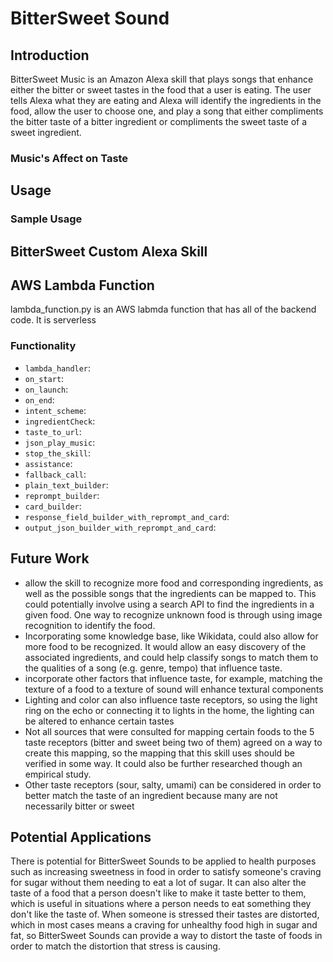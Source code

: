# BitterSweet Sound

## Introduction

BitterSweet Music is an Amazon Alexa skill that plays songs that enhance either the bitter or sweet tastes in the food that a user is eating.  The user tells Alexa what they are eating and Alexa will identify the ingredients in the food, allow the user to choose one, and play a song that either compliments the bitter taste of a bitter ingredient or compliments the sweet taste of a sweet ingredient.

### Music's Affect on Taste



## Usage

### Sample Usage

## BitterSweet Custom Alexa Skill



## AWS Lambda Function

lambda_function.py is an AWS labmda function that has all of the backend code.  It is serverless

### Functionality
* `lambda_handler`:
* `on_start`:
* `on_launch`:
* `on_end`:
* `intent_scheme`:
* `ingredientCheck`:
* `taste_to_url`:
* `json_play_music`:
* `stop_the_skill`:
* `assistance`:
* `fallback_call`:
* `plain_text_builder`:
* `reprompt_builder`:
* `card_builder`:
* `response_field_builder_with_reprompt_and_card`:
* `output_json_builder_with_reprompt_and_card`:

## Future Work

* allow the skill to recognize more food and corresponding ingredients, as well as the possible songs that the ingredients can be mapped to.  This could potentially involve using a search API to find the ingredients in a given food.  One way to recognize unknown food is through using image recognition to identify the food.
* Incorporating some knowledge base, like Wikidata, could also allow for more food to be recognized.  It would allow an easy discovery of the associated ingredients, and could help classify songs to match them to the qualities of a song (e.g. genre, tempo) that influence taste.
* incorporate other factors that influence taste, for example, matching the texture of a food to a texture of sound will enhance textural components
* Lighting and color can also influence taste receptors, so using the light ring on the echo or connecting it to lights in the home, the lighting can be altered to enhance certain tastes
* Not all sources that were consulted for mapping certain foods to the 5 taste receptors (bitter and sweet being two of them) agreed on a way to create this mapping, so the mapping that this skill uses should be verified in some way.  It could also be further researched though an empirical study.
* Other taste receptors (sour, salty, umami) can be considered in order to better match the taste of an ingredient because many are not necessarily bitter or sweet

## Potential Applications

There is potential for BitterSweet Sounds to be applied to health purposes such as increasing sweetness in food in order to satisfy someone's craving for sugar without them needing to eat a lot of sugar. It can also alter the taste of a food that a person doesn't like to make it taste better to them, which is useful in situations where a person needs to eat something they don't like the taste of. When someone is stressed their tastes are distorted, which in most cases means a craving for unhealthy food high in sugar and fat, so BitterSweet Sounds can provide a way to distort the taste of foods in order to match the distortion that stress is causing.
